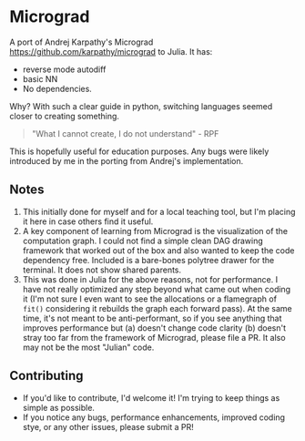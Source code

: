 # Micrograd

A port of Andrej Karpathy's Micrograd https://github.com/karpathy/micrograd to Julia. It has:
 - reverse mode autodiff
 - basic NN
 - No dependencies.

Why? With such a clear guide in python, switching languages seemed closer to creating something.
>"What I cannot create, I do not understand"
\- RPF

This is hopefully useful for education purposes. Any bugs were likely introduced by me in the porting from Andrej's implementation.

## Notes

1. This initially done for myself and for a local teaching tool, but I'm placing it here in case others find it useful.
2. A key component of learning from Micrograd is the visualization of the computation graph. I could not find a simple clean DAG drawing framework that worked out of the box and also wanted to keep the code dependency free. Included is a bare-bones polytree drawer for the terminal. It does not show shared parents.
3. This was done in Julia for the above reasons, not for performance. I have not really optimized any step beyond what came out when coding it (I'm not sure I even want to see the allocations or a flamegraph of `fit()` considering it rebuilds the graph each forward pass). At the same time, it's not meant to be anti-performant, so if you see anything that improves performance but (a) doesn't change code clarity (b) doesn't stray too far from the framework of Micrograd, please file a PR. It also may not be the most "Julian" code.

## Contributing

- If you'd like to contribute, I'd welcome it! I'm trying to keep things as simple as possible.
- If you notice any bugs, performance enhancements, improved coding stye, or any other issues, please submit a PR!

